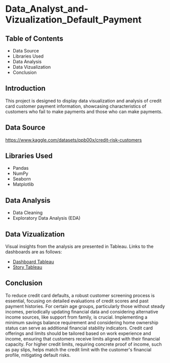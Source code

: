 # Data_Analyst_and-Vizualization_Default_Payment

## Table of Contents
- Data Source
- Libraries Used
- Data Analysis
- Data Vizualization
- Conclusion

## Introduction
This project is designed to display data visualization and analysis of credit card customer payment information, showcasing characteristics of customers who fail to make payments and those who can make payments.

## Data Source
https://www.kaggle.com/datasets/ppb00x/credit-risk-customers

## Libraries Used
- Pandas
- NumPy
- Seaborn
- Matplotlib

## Data Analysis
- Data Cleaning
- Exploratory Data Analysis (EDA)

## Data Vizualization
Visual insights from the analysis are presented in Tableau. Links to the dashboards are as follows:
- [Dashboard Tableau](https://public.tableau.com/app/profile/kenneth.vincentius/viz/DataVisualizationDefaultPayment/Dashboard2?publish=yes)
- [Story Tableau](https://public.tableau.com/app/profile/kenneth.vincentius/viz/DataVisualizationDefaultPayment/DataVisualization?publish=yes)

## Conclusion
To reduce credit card defaults, a robust customer screening process is essential, focusing on detailed evaluations of credit scores and past payment histories. For certain age groups, particularly those without steady incomes, periodically updating financial data and considering alternative income sources, like support from family, is crucial. Implementing a minimum savings balance requirement and considering home ownership status can serve as additional financial stability indicators. Credit card offerings and limits should be tailored based on work experience and income, ensuring that customers receive limits aligned with their financial capacity. For higher credit limits, requiring concrete proof of income, such as pay slips, helps match the credit limit with the customer's financial profile, mitigating default risks.
